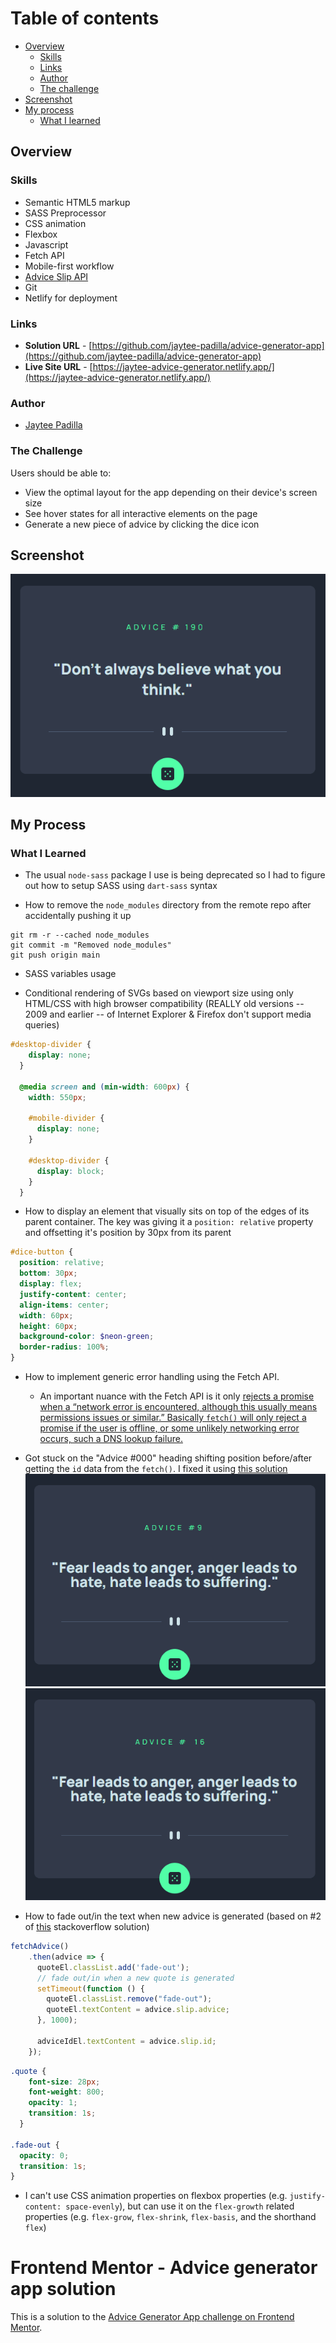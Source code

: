 # Table of contents

- [Overview](#overview)
  - [Skills](#skills)
  - [Links](#links)
  - [Author](#author)
  - [The challenge](#the-challenge)
- [Screenshot](#screenshot)
- [My process](#my-process)
  - [What I learned](#what-i-learned)

## Overview

### Skills
- Semantic HTML5 markup
- SASS Preprocessor
- CSS animation
- Flexbox
- Javascript
- Fetch API
- Mobile-first workflow
- [Advice Slip API](https://api.adviceslip.com/)
- Git
- Netlify for deployment

### Links

- **Solution URL** - [https://github.com/jaytee-padilla/advice-generator-app](https://github.com/jaytee-padilla/advice-generator-app)
- **Live Site URL** - [https://jaytee-advice-generator.netlify.app/](https://jaytee-advice-generator.netlify.app/)

### Author

- [Jaytee Padilla](https://jayteepadilla.dev/)

### The Challenge

Users should be able to:

- View the optimal layout for the app depending on their device's screen size
- See hover states for all interactive elements on the page
- Generate a new piece of advice by clicking the dice icon

## Screenshot

![](./design/gifs/finished-product.gif)

## My Process

### What I Learned

- The usual `node-sass` package I use is being deprecated so I had to figure out how to setup SASS using `dart-sass` syntax

- How to remove the `node_modules` directory from the remote repo after accidentally pushing it up
```
git rm -r --cached node_modules
git commit -m "Removed node_modules"
git push origin main
```

- SASS variables usage

- Conditional rendering of SVGs based on viewport size using only HTML/CSS with high browser compatibility (REALLY old versions -- 2009 and earlier -- of Internet Explorer & Firefox don't support media queries)
```scss
#desktop-divider {
    display: none;
  }

  @media screen and (min-width: 600px) {
    width: 550px;

    #mobile-divider {
      display: none;
    }

    #desktop-divider { 
      display: block;
    }
  }
```

- How to display an element that visually sits on top of the edges of its parent container. The key was giving it a `position: relative` property and offsetting it's position by 30px from its parent
```scss
#dice-button {
  position: relative;
  bottom: 30px;
  display: flex;
  justify-content: center;
  align-items: center;
  width: 60px;
  height: 60px;
  background-color: $neon-green;
  border-radius: 100%;
}
```

- How to implement generic error handling using the Fetch API.
  - An important nuance with the Fetch API is it only [rejects a promise when a “network error is encountered, although this usually means permissions issues or similar.” Basically `fetch()` will only reject a promise if the user is offline, or some unlikely networking error occurs, such a DNS lookup failure.](https://dmitripavlutin.com/javascript-fetch-async-await/)

- Got stuck on the "Advice #000" heading shifting position before/after getting the `id` data from the `fetch()`. I fixed it using [this solution](https://stackoverflow.com/a/257564)<br/>
![](./design/gifs/advice-id-shifting.gif)
![](./design/gifs/advice-id-shifting-fixed.gif)

- How to fade out/in the text when new advice is generated (based on #2 of [this](https://stackoverflow.com/a/65658994) stackoverflow solution)
```js
fetchAdvice()
    .then(advice => {
      quoteEl.classList.add('fade-out');
      // fade out/in when a new quote is generated
      setTimeout(function () {
        quoteEl.classList.remove("fade-out");
        quoteEl.textContent = advice.slip.advice;
      }, 1000);

      adviceIdEl.textContent = advice.slip.id;
    });
```
```scss
.quote {
    font-size: 28px;
    font-weight: 800;
    opacity: 1;
    transition: 1s;
  }

.fade-out {
  opacity: 0;
  transition: 1s;
}
```

- I can't use CSS animation properties on flexbox properties (e.g. `justify-content: space-evenly`), but can use it on the `flex-growth` related properties (e.g. `flex-grow`, `flex-shrink`, `flex-basis`, and the shorthand `flex`)

# Frontend Mentor - Advice generator app solution

This is a solution to the [Advice Generator App challenge on Frontend Mentor](https://www.frontendmentor.io/challenges/advice-generator-app-QdUG-13db).
